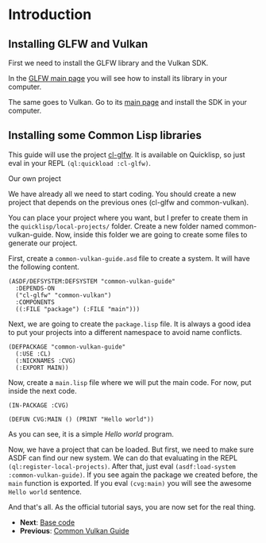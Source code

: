 <h1 id="header:CVG:INTRODUCTION-HEADER">Introduction</h1>

<h2 id="header:ADP:HEADERTAG3">Installing GLFW and Vulkan</h2>

First we need to install the GLFW library and the Vulkan SDK\.

In the [GLFW main page](https://www.glfw.org/) you will see how to install its library in your computer\.

The same goes to Vulkan\. Go to its [main page](https://vulkan.lunarg.com/) and install the SDK in your computer\.

<h2 id="header:ADP:HEADERTAG4">Installing some Common Lisp libraries</h2>

This guide will use the project [cl\-glfw](https://github.com/Hectarea1996/cl-glfw)\. It is available on Quicklisp\, so just eval in your REPL ``` (ql:quickload :cl-glfw) ```\.

Our own project

We have already all we need to start coding\. You should create a new project that depends on the previous ones \(cl\-glfw and common\-vulkan\)\.

You can place your project where you want\, but I prefer to create them in the ``` quicklisp/local-projects/ ``` folder\. Create a new folder named common\-vulkan\-guide\. Now\, inside this folder we are going to create some files to generate our project\.

First\, create a ``` common-vulkan-guide.asd ``` file to create a system\. It will have the following content\.

`````Lisp
(ASDF/DEFSYSTEM:DEFSYSTEM "common-vulkan-guide"
  :DEPENDS-ON
  ("cl-glfw" "common-vulkan")
  :COMPONENTS
  ((:FILE "package") (:FILE "main")))
`````

Next\, we are going to create the ``` package.lisp ``` file\. It is always a good idea to put your projects into a different namespace to avoid name conflicts\.

`````Lisp
(DEFPACKAGE "common-vulkan-guide"
  (:USE :CL)
  (:NICKNAMES :CVG)
  (:EXPORT MAIN))
`````

Now\, create a ``` main.lisp ``` file where we will put the main code\. For now\, put inside the next code\.

`````Lisp
(IN-PACKAGE :CVG)

(DEFUN CVG:MAIN () (PRINT "Hello world"))
`````

As you can see\, it is a simple <em>Hello world</em> program\.

Now\, we have a project that can be loaded\. But first\, we need to make sure ASDF can find our new system\. We can do that evaluating in the REPL ``` (ql:register-local-projects) ```\. After that\, just eval ``` (asdf:load-system :common-vulkan-guide) ```\. If you see again the package we created before\, the ``` main ``` function is exported\. If you eval ``` (cvg:main) ``` you will see the awesome ``` Hello world ``` sentence\.

And that\'s all\. As the official tutorial says\, you are now set for the real thing\.

* <strong>Next</strong>\: <a href="/docs/guide/base-code/base-code.md#header:CVG:BASE-CODE-HEADER">Base code</a>
* <strong>Previous</strong>\: <a href="/docs/guide/common-vulkan-guide.md#header:CVG:COMMON-VULKAN-GUIDE-HEADER">Common Vulkan Guide</a>

